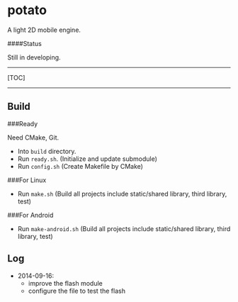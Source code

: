 potato
======

A light 2D mobile engine.


####Status

Still in developing.

--------------

[TOC]

--------------


Build
-----

###Ready

Need CMake, Git.

* Into `build` directory.
* Run `ready.sh`. (Initialize and update submodule)
* Run `config.sh` (Create Makefile by CMake)


###For Linux

* Run `make.sh` (Build all projects include static/shared library, third library, test)


###For Android

* Run `make-android.sh` (Build all projects include static/shared library, third library, test)


Log
---

- 2014-09-16:
  -  improve the flash module
  - configure the file to test the flash
